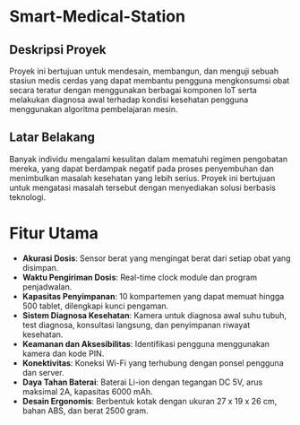 # Smart-Medical-Station

## Deskripsi Proyek <br>
Proyek ini bertujuan untuk mendesain, membangun, dan menguji sebuah stasiun medis cerdas yang dapat membantu pengguna mengkonsumsi obat secara teratur dengan menggunakan berbagai komponen IoT serta melakukan diagnosa awal terhadap kondisi kesehatan pengguna menggunakan algoritma pembelajaran mesin.

## Latar Belakang <br>
Banyak individu mengalami kesulitan dalam mematuhi regimen pengobatan mereka, yang dapat berdampak negatif pada proses penyembuhan dan menimbulkan masalah kesehatan yang lebih serius. Proyek ini bertujuan untuk mengatasi masalah tersebut dengan menyediakan solusi berbasis teknologi.

# Fitur Utama <br>
- **Akurasi Dosis**: Sensor berat yang mengingat berat dari setiap obat yang disimpan.
- **Waktu Pengiriman Dosis**: Real-time clock module dan program penjadwalan.
- **Kapasitas Penyimpanan**: 10 kompartemen yang dapat memuat hingga 500 tablet, dilengkapi kunci pengaman.
- **Sistem Diagnosa Kesehatan**: Kamera untuk diagnosa awal suhu tubuh, test diagnosa, konsultasi langsung, dan penyimpanan riwayat kesehatan.
- **Keamanan dan Aksesibilitas**: Identifikasi pengguna menggunakan kamera dan kode PIN.
- **Konektivitas**: Koneksi Wi-Fi yang terhubung dengan ponsel pengguna dan server.
- **Daya Tahan Baterai**: Baterai Li-ion dengan tegangan DC 5V, arus maksimal 2A, kapasitas 6000 mAh.
- **Desain Ergonomis**: Berbentuk kotak dengan ukuran 27 x 19 x 26 cm, bahan ABS, dan berat 2500 gram.
